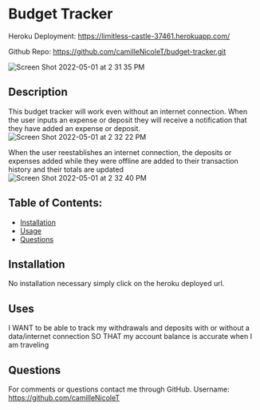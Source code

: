# Budget Tracker
Heroku Deployment: https://limitless-castle-37461.herokuapp.com/

Github Repo: https://github.com/camilleNicoleT/budget-tracker.git

![Screen Shot 2022-05-01 at 2 31 35 PM](https://user-images.githubusercontent.com/94029792/166159745-9c155aee-d513-489c-9f87-9f7c2b22b02e.png)

## Description
This budget tracker will work even without an internet connection. When the user inputs an expense or deposit they will receive a notification that they have added an expense or deposit. 
![Screen Shot 2022-05-01 at 2 32 22 PM](https://user-images.githubusercontent.com/94029792/166159777-69abffd8-b80c-444b-b290-9cf216b91fb5.png)

When the user reestablishes an internet connection, the deposits or expenses added while they were offline are added to their transaction history and their totals are updated
![Screen Shot 2022-05-01 at 2 32 40 PM](https://user-images.githubusercontent.com/94029792/166159780-b5daffb5-1d5c-4073-9ac1-b5c268916d89.png)



## Table of Contents:
   - [Installation](#installation) 
   - [Usage](#usage) 
   - [Questions](#Questions) 
  

## Installation 
No installation necessary simply click on the heroku deployed url.

## Uses
I WANT to be able to track my withdrawals and deposits with or without a data/internet connection
SO THAT my account balance is accurate when I am traveling 

## Questions
For comments or questions contact me through GitHub. Username: https://github.com/camilleNicoleT


